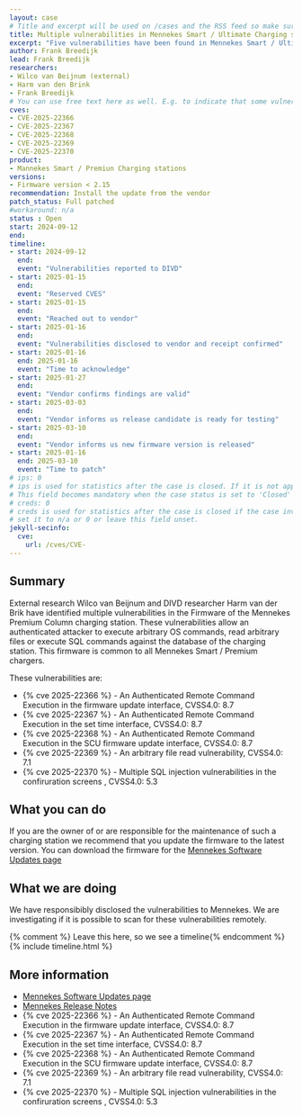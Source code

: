 ```yaml
---
layout: case
# Title and excerpt will be used on /cases and the RSS feed so make sure they reflect the case well
title: Multiple vulnerabilities in Mennekes Smart / Ultimate Charging stations
excerpt: "Five vulnerabilities have been found in Mennekes Smart / Ultimate charging stations"
author: Frank Breedijk
lead: Frank Breedijk
researchers:
- Wilco van Beijnum (external)
- Harm van den Brink
- Frank Breedijk
# You can use free text here as well. E.g. to indicate that some vulnerabilities don't have CVEs assigned (yet).
cves:
- CVE-2025-22366
- CVE-2025-22367
- CVE-2025-22368
- CVE-2025-22369
- CVE-2025-22370
product: 
- Mannekes Smart / Premiun Charging stations
versions: 
- Firmware version < 2.15
recommendation: Install the update from the vendor
patch_status: Full patched
#workaround: n/a
status : Open
start: 2024-09-12
end: 
timeline:
- start: 2024-09-12
  end:
  event: "Vulnerabilities reported to DIVD"
- start: 2025-01-15
  end:
  event: "Reserved CVES"
- start: 2025-01-15
  end:
  event: "Reached out to vendor"
- start: 2025-01-16
  end:
  event: "Vulnerabilities disclosed to vendor and receipt confirmed"
- start: 2025-01-16
  end: 2025-01-16
  event: "Time to acknowledge"
- start: 2025-01-27
  end:
  event: "Vendor confirms findings are valid"
- start: 2025-03-03
  end:
  event: "Vendor informs us release candidate is ready for testing"
- start: 2025-03-10
  end:
  event: "Vendor informs us new firmware version is released"
- start: 2025-01-16
  end: 2025-03-10
  event: "Time to patch"
# ips: 0 
# ips is used for statistics after the case is closed. If it is not applicable, you can set IPs to n/a (e.g. stolen credentials)
# This field becomes mandatory when the case status is set to 'Closed'
# creds: 0 
# creds is used for statistics after the case is closed if the case involves stolen credentials. If it is not applicable, you can
# set it to n/a or 0 or leave this field unset.
jekyll-secinfo:
  cve:
    url: /cves/CVE-
---
```

## Summary

External research Wilco van Beijnum and DIVD researcher Harm van der Brik have identified multiple vulnerabilities in the Firmware of the Mennekes Premium Column charging station. These vulnerabilities allow an authenticated attacker to execute arbitrary OS commands, read arbitrary files or execute SQL commands against the database of the charging station.
This firmware is common to all Mennekes Smart / Premium chargers.

These vulnerabilities are:
* {% cve 2025-22366 %} - An Authenticated Remote Command Execution in the firmware update interface, CVSS4.0: 8.7
* {% cve 2025-22367 %} - An Authenticated Remote Command Execution in the set time interface, CVSS4.0: 8.7
* {% cve 2025-22368 %} - An Authenticated Remote Command Execution in the SCU firmware update interface, CVSS4.0: 8.7
* {% cve 2025-22369 %} - An arbitrary file read vulnerability, CVSS4.0: 7.1
* {% cve 2025-22370 %} - Multiple SQL injection vulnerabilities in the confiruration screens , CVSS4.0: 5.3


## What you can do

If you are the owner of or are responsible for the maintenance of such a charging station we recommend that you update the firmware to the latest version. You can download the firmware for the [Mennekes Software Updates page](https://www.mennekes.nl/emobility/service/software-updates/)

## What we are doing

We have responsibibly disclosed the vulnerabilities to Mennekes. We are investigating if it is possible to scan for these vulnerabilities remotely.

{% comment %}  Leave this here, so we see a timeline{% endcomment %}
{% include timeline.html %}


## More information
* [Mennekes Software Updates page](https://www.mennekes.nl/emobility/service/software-updates/)
* [Mennekes Release Notes](https://www.mennekes.nl/fileadmin/MEN-Deutschland/emobility/04_software/06_smart_premium/Release_Notes_for_2.15_06.03.2025.pdf)
* {% cve 2025-22366 %} - An Authenticated Remote Command Execution in the firmware update interface, CVSS4.0: 8.7
* {% cve 2025-22367 %} - An Authenticated Remote Command Execution in the set time interface, CVSS4.0: 8.7
* {% cve 2025-22368 %} - An Authenticated Remote Command Execution in the SCU firmware update interface, CVSS4.0: 8.7
* {% cve 2025-22369 %} - An arbitrary file read vulnerability, CVSS4.0: 7.1
* {% cve 2025-22370 %} - Multiple SQL injection vulnerabilities in the confiruration screens , CVSS4.0: 5.3
